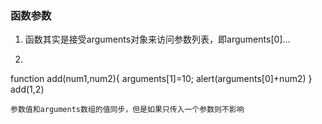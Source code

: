 ### 函数参数
1. 函数其实是接受arguments对象来访问参数列表，即arguments[0]...
2. ```
function add(num1,num2){
    arguments[1]=10;
    alert(arguments[0]+num2)
}
add(1,2)
```
参数值和arguments数组的值同步，但是如果只传入一个参数则不影响
